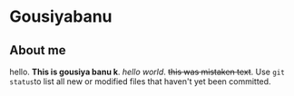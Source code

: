 # Gousiyabanu
## About me 
hello.
**This is gousiya banu k**.
_hello world_.
~~this was mistaken text~~.
Use `git status`to list all new or modified files that haven't yet been committed.
